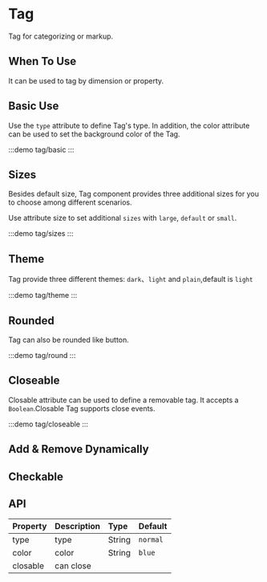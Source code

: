 # Tag 

Tag for categorizing or markup.

## When To Use

It can be used to tag by dimension or property.


## Basic Use

Use the `type` attribute to define Tag's type. In addition, the color attribute can be used to set the background color of the Tag.

:::demo 
tag/basic
:::

## Sizes

Besides default size, Tag component provides three additional sizes for you to choose among different scenarios.

Use attribute size to set additional `sizes` with `large`, `default` or `small`.

:::demo 
tag/sizes
:::

## Theme
Tag provide three different themes: `dark`、`light` and `plain`,default is `light`

:::demo 
tag/theme
:::

## Rounded
Tag can also be rounded like button.

:::demo 
tag/round
:::

## Closeable
Closable attribute can be used to define a removable tag. It accepts a `Boolean`.Closable Tag supports close events.

:::demo 
tag/closeable
:::

## Add & Remove Dynamically

## Checkable





## API

| Property | Description | Type | Default |
| :--- | :--- | :--- | :--- |
| type | type | String | `normal` |
| color | color | String | `blue` |
| closable | can close |  |  |